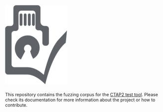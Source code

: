 # <img alt="Test Tool logo" src="docs/img/logo.svg" width="200px">

This repository contains the fuzzing corpus for the
[CTAP2 test tool](https://github.com/google/CTAP2-test-tool). Please check its
documentation for more information about the project or how to contribute.

